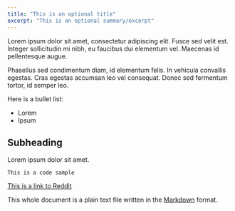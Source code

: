 ```yaml
---
title: "This is an optional title"
excerpt: "This is an optional summary/excerpt"
---
```


Lorem ipsum dolor sit amet, consectetur adipiscing elit. Fusce sed velit est. Integer sollicitudin mi nibh, eu faucibus dui elementum vel. Maecenas id pellentesque augue.

Phasellus sed condimentum diam, id elementum felis. In vehicula convallis egestas. Cras egestas accumsan leo vel consequat. Donec sed fermentum tortor, id semper leo.

Here is a bullet list:

* Lorem
* Ipsum


Subheading
----------

Lorem ipsum dolor sit amet.

	This is a code sample

[This is a link to Reddit](http://reddit.com)

This whole document is a plain text file written in the [Markdown](http://daringfireball.net/projects/markdown/syntax) format.
